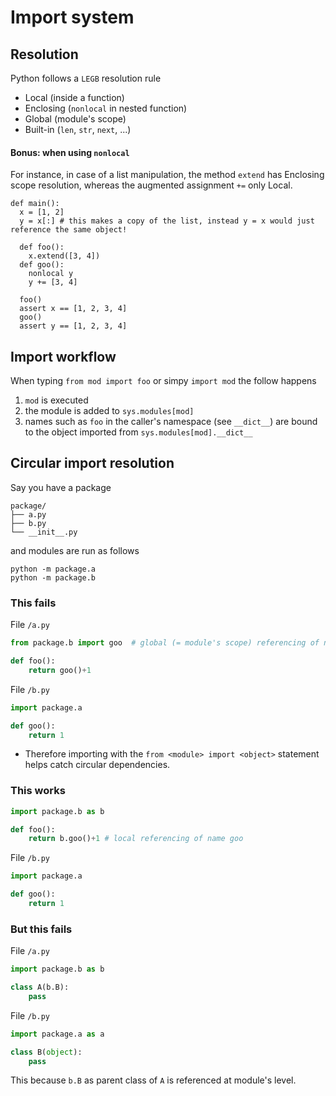 # Import system

## Resolution
Python follows a `LEGB` resolution rule
* Local (inside a function)
* Enclosing (`nonlocal` in nested function)
* Global (module's scope)
* Built-in (`len`, `str`, `next`, ...)

#### Bonus: when using `nonlocal`
For instance, in case of a list manipulation, the method `extend` has Enclosing scope resolution, whereas the augmented assignment `+=` only Local.
```
def main():
  x = [1, 2]
  y = x[:] # this makes a copy of the list, instead y = x would just reference the same object!

  def foo():
    x.extend([3, 4])
  def goo():
    nonlocal y
    y += [3, 4]

  foo()
  assert x == [1, 2, 3, 4]
  goo()
  assert y == [1, 2, 3, 4]
```

## Import workflow
When typing `from mod import foo` or simpy `import mod` the follow happens
1. `mod` is executed
2. the module is added to `sys.modules[mod]`
3. names such as `foo` in the caller's namespace (see `__dict__`) are bound to the object imported from `sys.modules[mod].__dict__`

## Circular import resolution
Say you have a package
```
package/
├── a.py
├── b.py
└── __init__.py
```
and modules are run as follows
```
python -m package.a
python -m package.b
```

### This fails
File `/a.py`
```python title="/a.py"
from package.b import goo  # global (= module's scope) referencing of name goo

def foo():
    return goo()+1
```
File `/b.py`
```python title="/b.py"
import package.a

def goo():
    return 1
```
* Therefore importing with the `from <module> import <object>` statement helps catch circular dependencies.

### This works
```python title="/a.py"
import package.b as b

def foo():
    return b.goo()+1 # local referencing of name goo
```
File `/b.py`
```python title="/b.py"
import package.a

def goo():
    return 1
```

### But this fails
File `/a.py`
```python title="/a.py"
import package.b as b

class A(b.B):
    pass
```
File `/b.py`
```python title="/b.py"
import package.a as a

class B(object):
    pass
```
This because `b.B` as parent class of `A` is referenced at module's level.

